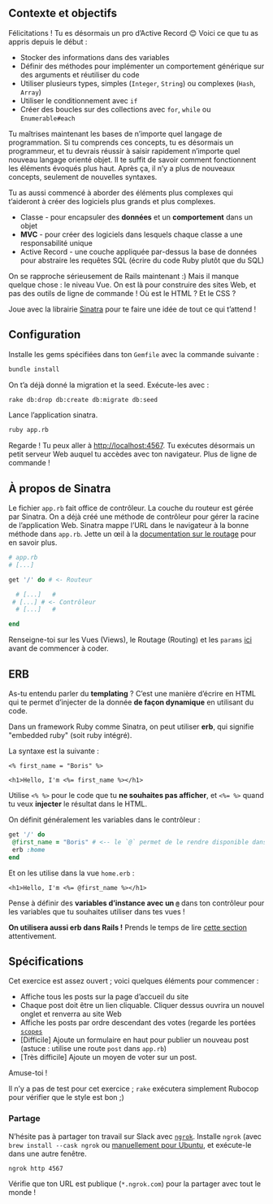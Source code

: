 ## Contexte et objectifs

Félicitations ! Tu es désormais un pro d’Active Record 😊 Voici ce
que tu as appris depuis le début :

-   Stocker des informations dans des variables
-   Définir des méthodes pour implémenter un comportement générique sur
    des arguments et réutiliser du code
-   Utiliser plusieurs types, simples (`Integer`, `String`) ou complexes
    (`Hash`, `Array`)
-   Utiliser le conditionnement avec `if`
-   Créer des boucles sur des collections avec `for`, `while` ou
    `Enumerable#each`

Tu maîtrises maintenant les bases de n’importe quel langage de
programmation. Si tu comprends ces concepts, tu es désormais un
programmeur, et tu devrais réussir à saisir rapidement n’importe quel
nouveau langage orienté objet. Il te suffit de savoir comment
fonctionnent les éléments évoqués plus haut. Après ça, il n’y a plus de
nouveaux concepts, seulement de nouvelles syntaxes.

Tu as aussi commencé à aborder des éléments plus complexes qui
t’aideront à créer des logiciels plus grands et plus complexes.

-   Classe - pour encapsuler des **données** et un **comportement** dans
    un objet
-   **MVC** - pour créer des logiciels dans lesquels chaque classe a une
    responsabilité unique
-   Active Record - une couche appliquée par-dessus la base de données
    pour abstraire les requêtes SQL (écrire du code Ruby plutôt que du
    SQL)

On se rapproche sérieusement de Rails maintenant :) Mais il manque
quelque chose : le niveau Vue. On est là pour construire des sites Web,
et pas des outils de ligne de commande ! Où est le HTML ? Et le CSS ?

Joue avec la librairie [Sinatra](http://www.sinatrarb.com) pour te faire
une idée de tout ce qui t’attend !

## Configuration

Installe les gems spécifiées dans ton `Gemfile` avec la commande
suivante :

```bash
bundle install
```

On t’a déjà donné la migration et la seed. Exécute-les avec :

```bash
rake db:drop db:create db:migrate db:seed
```

Lance l’application sinatra.

```bash
ruby app.rb
```

Regarde ! Tu peux aller à <http://localhost:4567>. Tu exécutes désormais
un petit serveur Web auquel tu accèdes avec ton navigateur. Plus de
ligne de commande !

## À propos de Sinatra

Le fichier `app.rb` fait office de contrôleur. La couche du routeur est
gérée par Sinatra. On a déjà créé une méthode de contrôleur pour gérer
la racine de l’application Web. Sinatra mappe l’URL dans le navigateur à
la bonne méthode dans `app.rb`. Jette un œil à la [documentation sur le
routage](http://www.sinatrarb.com/intro.html#Routes) pour en savoir
plus.

```ruby
# app.rb
# [...]

get '/' do # <- Routeur

  # [...]   #
 # [...] # <- Contrôleur
  # [...]   #

end
```

Renseigne-toi sur les Vues (Views), le Routage (Routing) et les `params`
[ici](https://github.com/lewagon/sinatra-101#views) avant de commencer à
coder.

## ERB

As-tu entendu parler du **templating** ? C’est une manière d’écrire en
HTML qui te permet d’injecter de la donnée **de façon dynamique** en
utilisant du code.

Dans un framework Ruby comme Sinatra, on peut utiliser **erb**, qui
signifie "embedded ruby" (soit ruby intégré).

La syntaxe est la suivante :

```erb
<% first_name = "Boris" %>

<h1>Hello, I'm <%= first_name %></h1>
```

Utilise `<% %>` pour le code que tu **ne souhaites pas afficher**, et
`<%= %>` quand tu veux **injecter** le résultat dans le HTML.

On définit généralement les variables dans le contrôleur :

```ruby
get '/' do
 @first_name = "Boris" # <-- le `@` permet de le rendre disponible dans la vue !
 erb :home
end
```

Et on les utilise dans la vue `home.erb` :

```erb
<h1>Hello, I'm <%= @first_name %></h1>
```

Pense à définir des **variables d’instance avec un `@`** dans ton
contrôleur pour les variables que tu souhaites utiliser dans tes vues !

**On utilisera aussi erb dans Rails !** Prends le temps de lire [cette
section](https://github.com/lewagon/sinatra-101#passing-stuff-to-the-view)
attentivement.

## Spécifications

Cet exercice est assez ouvert ; voici quelques éléments pour commencer :

-   Affiche tous les posts sur la page d’accueil du site
-   Chaque post doit être un lien cliquable. Cliquer dessus ouvrira un
    nouvel onglet et renverra au site Web
-   Affiche les posts par ordre descendant des votes (regarde les
    portées
    [`scopes`](http://guides.rubyonrails.org/active_record_querying.html#scopes)
-   [Difficile] Ajoute un formulaire en haut pour publier un nouveau
    post (astuce : utilise une route `post` dans `app.rb`)
-   [Très difficile] Ajoute un moyen de voter sur un post.

Amuse-toi !

Il n’y a pas de test pour cet exercice ; `rake` exécutera simplement
Rubocop pour vérifier que le style est bon ;)

### Partage

N’hésite pas à partager ton travail sur Slack avec
[`ngrok`](https://ngrok.com/). Installe `ngrok` (avec
`brew install --cask ngrok` ou [manuellement pour
Ubuntu](https://ngrok.com/download), et exécute-le dans une autre
fenêtre.

```bash
ngrok http 4567
```

Vérifie que ton URL est publique (`*.ngrok.com`) pour la partager avec
tout le monde !
